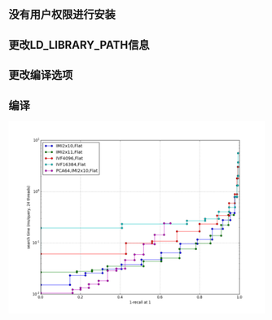 ## 没有用户权限进行安装

## 更改LD_LIBRARY_PATH信息

## 更改编译选项

## 编译

![运行auto_tune项目](https://github.com/cwlseu/cwlseu.github.io/blob/master/images/faiss/demo_auto_tune.png)